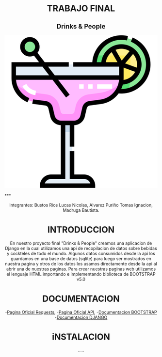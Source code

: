 # <center>TRABAJO FINAL




## <center>Drinks & People
![enter image description here](https://raw.githubusercontent.com/TomasAlvarez78/LabIII-Repo/master/TP-6/static/assets/cocktail.ico)

  ***<center>Integrantes: Bustos Rios Lucas Nicolas, Alvarez Puriño Tomas Ignacion, Madruga Bautista.


# <center>INTRODUCCION

En nuestro proyecto final "Drinks & People" creamos una aplicacion de Django en la cual utilizamos una api de recopilacion de datos sobre bebidas y cockteles de todo el mundo. Algunos datos consumidos desde la api los guardamos en una base de datos (sqlite) para luego ser mostrados en nuestra pagina y otros de los datos los usamos directamente desde la api al abrir una de nuestras paginas.
Para crear nuestras paginas web utilizamos el lenguaje HTML importando e implementando biblioteca de BOOTSTRAP v5.0


# <center>DOCUMENTACION

 -[Pagina Oficial Requests](https://docs.python-requests.org/en/latest/),
 -[Pagina Oficial API](https://www.thecocktaildb.com/),
 -[Documentacion BOOTSTRAP](https://getbootstrap.com/docs/5.0/getting-started/introduction/)
 -[Documentacion DJANGO](https://docs.djangoproject.com/en/4.0/)

 # <center>iNSTALACION
 
 .....